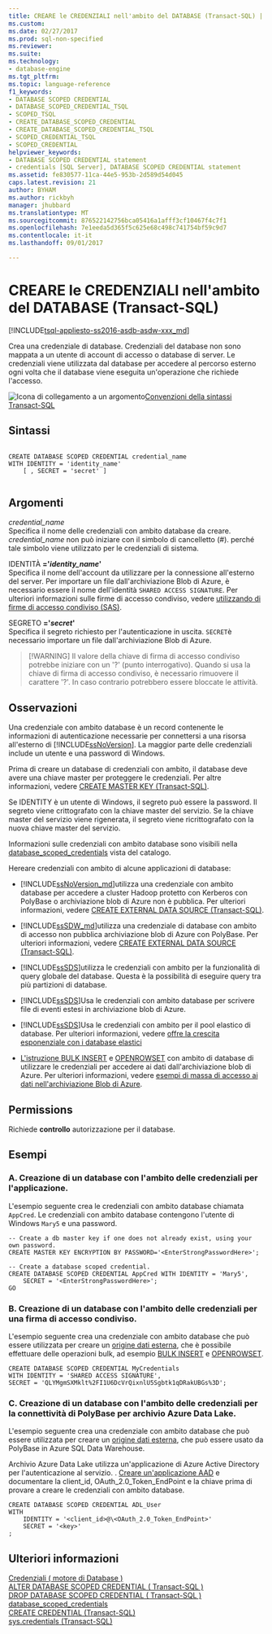 ```yaml
---
title: CREARE le CREDENZIALI nell'ambito del DATABASE (Transact-SQL) | Documenti Microsoft
ms.custom: 
ms.date: 02/27/2017
ms.prod: sql-non-specified
ms.reviewer: 
ms.suite: 
ms.technology:
- database-engine
ms.tgt_pltfrm: 
ms.topic: language-reference
f1_keywords:
- DATABASE SCOPED CREDENTIAL
- DATABASE_SCOPED_CREDENTIAL_TSQL
- SCOPED_TSQL
- CREATE_DATABASE_SCOPED_CREDENTIAL
- CREATE_DATABASE_SCOPED_CREDENTIAL_TSQL
- SCOPED_CREDENTIAL_TSQL
- SCOPED_CREDENTIAL
helpviewer_keywords:
- DATABASE SCOPED CREDENTIAL statement
- credentials [SQL Server], DATABASE SCOPED CREDENTIAL statement
ms.assetid: fe830577-11ca-44e5-953b-2d589d54d045
caps.latest.revision: 21
author: BYHAM
ms.author: rickbyh
manager: jhubbard
ms.translationtype: MT
ms.sourcegitcommit: 876522142756bca05416a1afff3cf10467f4c7f1
ms.openlocfilehash: 7e1eeda5d365f5c625e68c498c741754bf59c9d7
ms.contentlocale: it-it
ms.lasthandoff: 09/01/2017

---
```

# <a name="create-database-scoped-credential-transact-sql"></a>CREARE le CREDENZIALI nell'ambito del DATABASE (Transact-SQL)
[!INCLUDE[tsql-appliesto-ss2016-asdb-asdw-xxx_md](../../includes/tsql-appliesto-ss2016-asdb-asdw-xxx-md.md)]

  Crea una credenziale di database. Credenziali del database non sono mappata a un utente di account di accesso o database di server. Le credenziali viene utilizzata dal database per accedere al percorso esterno ogni volta che il database viene eseguita un'operazione che richiede l'accesso.  
  
 ![Icona di collegamento a un argomento](../../database-engine/configure-windows/media/topic-link.gif "Icona di collegamento a un argomento")[Convenzioni della sintassi Transact-SQL](../../t-sql/language-elements/transact-sql-syntax-conventions-transact-sql.md)  
  
## <a name="syntax"></a>Sintassi  
  
```  
 
CREATE DATABASE SCOPED CREDENTIAL credential_name   
WITH IDENTITY = 'identity_name'  
    [ , SECRET = 'secret' ]  
  
```  
  
## <a name="arguments"></a>Argomenti  
 *credential_name*  
 Specifica il nome delle credenziali con ambito database da creare. *credential_name* non può iniziare con il simbolo di cancelletto (#). perché tale simbolo viene utilizzato per le credenziali di sistema.  
  
 IDENTITÀ **='***identity_name***'**  
 Specifica il nome dell'account da utilizzare per la connessione all'esterno del server. Per importare un file dall'archiviazione Blob di Azure, è necessario essere il nome dell'identità `SHARED ACCESS SIGNATURE`.  Per ulteriori informazioni sulle firme di accesso condiviso, vedere [utilizzando di firme di accesso condiviso (SAS)](https://docs.microsoft.com/azure/storage/storage-dotnet-shared-access-signature-part-1).  
  
 SEGRETO **='***secret***'**  
 Specifica il segreto richiesto per l'autenticazione in uscita. `SECRET`è necessario importare un file dall'archiviazione Blob di Azure.   
>  [!WARNING]
>  Il valore della chiave di firma di accesso condiviso potrebbe iniziare con un '?' (punto interrogativo). Quando si usa la chiave di firma di accesso condiviso, è necessario rimuovere il carattere '?'. In caso contrario potrebbero essere bloccate le attività.  
  
## <a name="remarks"></a>Osservazioni  
 Una credenziale con ambito database è un record contenente le informazioni di autenticazione necessarie per connettersi a una risorsa all'esterno di [!INCLUDE[ssNoVersion](../../includes/ssnoversion-md.md)]. La maggior parte delle credenziali include un utente e una password di Windows.  
  
 Prima di creare un database di credenziali con ambito, il database deve avere una chiave master per proteggere le credenziali. Per altre informazioni, vedere [CREATE MASTER KEY &#40;Transact-SQL&#41;](../../t-sql/statements/create-master-key-transact-sql.md).  
  
 Se IDENTITY è un utente di Windows, il segreto può essere la password. Il segreto viene crittografato con la chiave master del servizio. Se la chiave master del servizio viene rigenerata, il segreto viene ricrittografato con la nuova chiave master del servizio.  
   
 Informazioni sulle credenziali con ambito database sono visibili nella [database_scoped_credentials](../../relational-databases/system-catalog-views/sys-database-scoped-credentials-transact-sql.md) vista del catalogo.  
  
 
 Hereare credenziali con ambito di alcune applicazioni di database:  
  
- [!INCLUDE[ssNoVersion_md](../../includes/ssnoversion-md.md)]utilizza una credenziale con ambito database per accedere a cluster Hadoop protetto con Kerberos con PolyBase o archiviazione blob di Azure non è pubblica. Per ulteriori informazioni, vedere [CREATE EXTERNAL DATA SOURCE (Transact-SQL)](../../t-sql/statements/create-external-data-source-transact-sql.md).  

- [!INCLUDE[ssSDW_md](../../includes/sssdw-md.md)]utilizza una credenziale di database con ambito di accesso non pubblica archiviazione blob di Azure con PolyBase. Per ulteriori informazioni, vedere [CREATE EXTERNAL DATA SOURCE (Transact-SQL)](../../t-sql/statements/create-external-data-source-transact-sql.md).
  
- [!INCLUDE[ssSDS](../../includes/sssds-md.md)]utilizza le credenziali con ambito per la funzionalità di query globale del database. Questa è la possibilità di eseguire query tra più partizioni di database.  
  
- [!INCLUDE[ssSDS](../../includes/sssds-md.md)]Usa le credenziali con ambito database per scrivere file di eventi estesi in archiviazione blob di Azure.  
  
- [!INCLUDE[ssSDS](../../includes/sssds-md.md)]Usa le credenziali con ambito per il pool elastico di database. Per ulteriori informazioni, vedere [offre la crescita esponenziale con i database elastici](https://azure.microsoft.com/documentation/articles/sql-database-elastic-pool/)  

- [L'istruzione BULK INSERT](../../t-sql/statements/bulk-insert-transact-sql.md) e [OPENROWSET](../../t-sql/functions/openrowset-transact-sql.md) con ambito di database di utilizzare le credenziali per accedere ai dati dall'archiviazione blob di Azure. Per ulteriori informazioni, vedere [esempi di massa di accesso ai dati nell'archiviazione Blob di Azure](../../relational-databases/import-export/examples-of-bulk-access-to-data-in-azure-blob-storage.md). 
  
## <a name="permissions"></a>Permissions  
 Richiede **controllo** autorizzazione per il database.  
  
## <a name="examples"></a>Esempi  
### <a name="a-creating-a-database-scoped-credential-for-your-application"></a>A. Creazione di un database con l'ambito delle credenziali per l'applicazione.
 L'esempio seguente crea le credenziali con ambito database chiamata `AppCred`. Le credenziali con ambito database contengono l'utente di Windows `Mary5` e una password.  
  
```tsql  
-- Create a db master key if one does not already exist, using your own password.  
CREATE MASTER KEY ENCRYPTION BY PASSWORD='<EnterStrongPasswordHere>';  
  
-- Create a database scoped credential.  
CREATE DATABASE SCOPED CREDENTIAL AppCred WITH IDENTITY = 'Mary5',   
    SECRET = '<EnterStrongPasswordHere>';  
GO  
```  

### <a name="b-creating-a-database-scoped-credential-for-a-shared-access-signature"></a>B. Creazione di un database con l'ambito delle credenziali per una firma di accesso condiviso.   
L'esempio seguente crea una credenziale con ambito database che può essere utilizzata per creare un [origine dati esterna](../../t-sql/statements/create-external-data-source-transact-sql.md), che è possibile effettuare delle operazioni bulk, ad esempio [BULK INSERT](../../t-sql/statements/bulk-insert-transact-sql.md) e [OPENROWSET](../../t-sql/functions/openrowset-transact-sql.md).   
```tsql
CREATE DATABASE SCOPED CREDENTIAL MyCredentials  
WITH IDENTITY = 'SHARED ACCESS SIGNATURE',
SECRET = 'QLYMgmSXMklt%2FI1U6DcVrQixnlU5Sgbtk1qDRakUBGs%3D';
```
  
### <a name="c-creating-a-database-scoped-credential-for-polybase-connectivity-to-azure-data-lake-store"></a>C. Creazione di un database con l'ambito delle credenziali per la connettività di PolyBase per archivio Azure Data Lake.  
L'esempio seguente crea una credenziale con ambito database che può essere utilizzata per creare un [origine dati esterna](../../t-sql/statements/create-external-data-source-transact-sql.md), che può essere usato da PolyBase in Azure SQL Data Warehouse.

Archivio Azure Data Lake utilizza un'applicazione di Azure Active Directory per l'autenticazione al servizio.
. [Creare un'applicazione AAD](https://docs.microsoft.com/en-us/azure/data-lake-store/data-lake-store-authenticate-using-active-directory) e documentare la client_id, OAuth_2.0_Token_EndPoint e la chiave prima di provare a creare le credenziali con ambito database.

```tsql
CREATE DATABASE SCOPED CREDENTIAL ADL_User
WITH
    IDENTITY = '<client_id>@\<OAuth_2.0_Token_EndPoint>'
    SECRET = '<key>'
;
```  
  
  
  
## <a name="more-information"></a>Ulteriori informazioni  
 [Credenziali &#40; motore di Database &#41;](../../relational-databases/security/authentication-access/credentials-database-engine.md)   
 [ALTER DATABASE SCOPED CREDENTIAL &#40; Transact-SQL &#41;](../../t-sql/statements/alter-database-scoped-credential-transact-sql.md)   
 [DROP DATABASE SCOPED CREDENTIAL &#40; Transact-SQL &#41;](../../t-sql/statements/drop-database-scoped-credential-transact-sql.md)   
 [database_scoped_credentials](../../relational-databases/system-catalog-views/sys-database-scoped-credentials-transact-sql.md)   
 [CREATE CREDENTIAL &#40;Transact-SQL&#41;](../../t-sql/statements/create-credential-transact-sql.md)   
 [sys.credentials &#40;Transact-SQL&#41;](../../relational-databases/system-catalog-views/sys-credentials-transact-sql.md)  
  
  

